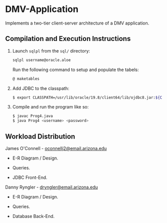 # DMV-Application

Implements a two-tier client-server architecture of a DMV application.

## Compilation and Execution Instructions

1. Launch `sqlpl` from the `sql/` directory:

	```bash
	sqlpl username@oracle.aloe
	```

	Run the following command to setup and populate the tabels:

	```sql
	@ maketables
	```

2. Add JDBC to the classpath:

	```bash
	$ export CLASSPATH=/usr/lib/oracle/19.8/client64/lib/ojdbc8.jar:${CLASSPATH}
	````

3. Compile and run the program like so:

	```bash
	$ javac Prog4.java
	$ java Prog4 <username> <password>
	```

## Workload Distribution

James O'Connell - oconnellj2@email.arizona.edu

- E-R Diagram / Design.

- Queries.

- JDBC Front-End.

Danny Ryngler - dryngler@email.arizona.edu

- E-R Diagram / Design.

- Queries.

- Database Back-End.
